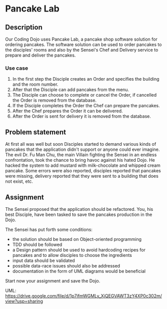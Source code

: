 # Pancake Lab

## Description
Our Coding Dojo uses Pancake Lab, a pancake shop software solution for ordering pancakes.
The software solution can be used to order pancakes to the disciples' rooms and also
by the Sensei's Chef and Delivery service to prepare and deliver the pancakes.

### Use case
1. In the first step the Disciple creates an Order and specifies the building and the room number.
2. After that the Disciple can add pancakes from the menu.
3. The Disciple can choose to complete or cancel the Order, if cancelled the Order is removed from the database.
4. If the Disciple completes the Order the Chef can prepare the pancakes.
5. After the Chef prepares the Order it can be delivered.
6. After the Order is sent for delivery it is removed from the database.

## Problem statement
At first all was well but soon Disciples started to demand various kinds of pancakes that the application
didn't support or anyone could ever imagine.
The evil Dr. Fu Man Chu, the main Villain fighting the Sensei in an endless confrontation, took the chance
to bring havoc against his hated Dojo.
He hacked the system to add mustard with milk-chocolate and whipped cream pancake.
Some errors were also reported, disciples reported that pancakes were missing, delivery reported that they were
sent to a building that does not exist, etc.

## Assignment
The Sensei proposed that the application should be refactored. You, his best Disciple, have been tasked
to save the pancakes production in the Dojo.

The Sensei has put forth some conditions:
- the solution should be based on Object-oriented programming
- TDD should be followed
- a Design pattern should be used to avoid hardcoding recipes for pancakes and to allow disciples to choose the ingredients
- input data should be validated
- possible data-race issues should also be addressed
- documentation in the form of UML diagrams would be beneficial


Start now your assignment and save the Dojo.

UML: https://drive.google.com/file/d/1p7ifmWGMLy_XjQEGVAWT3zY4XP0c302m/view?usp=sharing